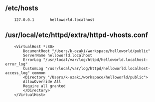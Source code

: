 ## /etc/hosts

        127.0.0.1       helloworld.localhost

## /usr/local/etc/httpd/extra/httpd-vhosts.conf

        <VirtualHost *:80>
            DocumentRoot "/Users/k-ozaki/workspace/helloworld/public"
            ServerName helloworld.localhost
            ErrorLog "/usr/local/var/log/httpd/helloworld.localhost-error_log"
            CustomLog "/usr/local/var/log/httpd/helloworld.localhost-access_log" common
            <Directory "/Users/k-ozaki/workspace/helloworld/public">
            AllowOverride All
            Require all granted
            </Directory>
        </VirtualHost>